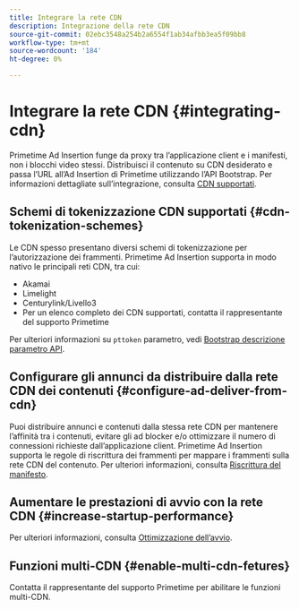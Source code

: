 ```yaml
---
title: Integrare la rete CDN
description: Integrazione della rete CDN
source-git-commit: 02ebc3548a254b2a6554f1ab34afbb3ea5f09bb8
workflow-type: tm+mt
source-wordcount: '184'
ht-degree: 0%

---
```


# Integrare la rete CDN {#integrating-cdn}

Primetime Ad Insertion funge da proxy tra l’applicazione client e i manifesti, non i blocchi video stessi. Distribuisci il contenuto su CDN desiderato e passa l’URL all’Ad Insertion di Primetime utilizzando l’API Bootstrap. Per informazioni dettagliate sull’integrazione, consulta [CDN supportati](/help/primetime-ad-insertion/technical-reference/supported-cdns.md).

## Schemi di tokenizzazione CDN supportati {#cdn-tokenization-schemes}

Le CDN spesso presentano diversi schemi di tokenizzazione per l’autorizzazione dei frammenti. Primetime Ad Insertion supporta in modo nativo le principali reti CDN, tra cui:

* Akamai
* Limelight
* Centurylink/Livello3
* Per un elenco completo dei CDN supportati, contatta il rappresentante del supporto Primetime

Per ulteriori informazioni su `pttoken` parametro, vedi [Bootstrap descrizione parametro API](/help/primetime-ad-insertion/technical-reference/bootstrap-api.md#parameter-description).

## Configurare gli annunci da distribuire dalla rete CDN dei contenuti {#configure-ad-deliver-from-cdn}

Puoi distribuire annunci e contenuti dalla stessa rete CDN per mantenere l’affinità tra i contenuti, evitare gli ad blocker e/o ottimizzare il numero di connessioni richieste dall’applicazione client. Primetime Ad Insertion supporta le regole di riscrittura dei frammenti per mappare i frammenti sulla rete CDN del contenuto. Per ulteriori informazioni, consulta [Riscrittura del manifesto](/help/primetime-ad-insertion/technical-reference/manifest-rewriting.md).

## Aumentare le prestazioni di avvio con la rete CDN {#increase-startup-performance}

Per ulteriori informazioni, consulta [Ottimizzazione dell’avvio](/help/primetime-ad-insertion/best-practices/optimize-video-startup-time.md).

## Funzioni multi-CDN {#enable-multi-cdn-fetures}

Contatta il rappresentante del supporto Primetime per abilitare le funzioni multi-CDN.
